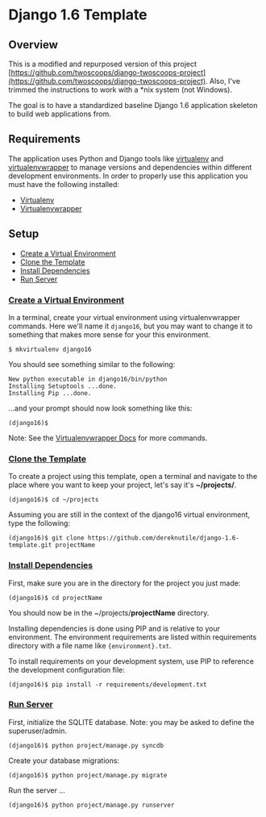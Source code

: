 # Django 1.6 Template

## Overview
This is a modified and repurposed version of this project [https://github.com/twoscoops/django-twoscoops-project](https://github.com/twoscoops/django-twoscoops-project).  Also, I've trimmed the instructions to work with a *nix system (not Windows).

The goal is to have a standardized baseline Django 1.6 application skeleton to build web applications from.

## Requirements
The application uses Python and Django tools like [virtualenv](http://www.virtualenv.org/ "Virtualenv") and [virtualenvwrapper](http://virtualenvwrapper.readthedocs.org/ "Virtualenvwrapper") to manage versions and dependencies within different development environments.  In order to properly use this application you must have the following installed:

* [Virtualenv](http://www.virtualenv.org/ "Virtualenv")
* [Virtualenvwrapper](http://virtualenvwrapper.readthedocs.org/ "Virtualenvwrapper")

## Setup

* [Create a Virtual Environment](#create-virtualenv)
* [Clone the Template](#clone-template)
* [Install Dependencies](#install-dependencies)
* [Run Server](#run-server)

### [Create a Virtual Environment](id:anchor-create-a-virtual-environment)

In a terminal, create your virtual environment using virtualenvwrapper commands.  Here we'll name it ```django16```, but you may want to change it to something that makes more sense for your this environment.

    $ mkvirtualenv django16

You should see something similar to the following:

    New python executable in django16/bin/python
    Installing Setuptools ...done.
    Installing Pip ...done.

…and your prompt should now look something like this:

    (django16)$

Note: See the [Virtualenvwrapper Docs](http://virtualenvwrapper.readthedocs.org/en/latest/command_ref.html "Virtualenvwrapper Docs") for more commands.

### [Clone the Template](id:anchor-clone-the-template)

To create a project using this template, open a terminal and navigate to the place where you want to keep your project, let's say it's **~/projects/**.

    (django16)$ cd ~/projects

Assuming you are still in the context of the django16 virtual environment, type the following:

    (django16)$ git clone https://github.com/dereknutile/django-1.6-template.git projectName

### [Install Dependencies](id:anchor-install-dependencies)

First, make sure you are in the directory for the project you just made:

    (django16)$ cd projectName

You should now be in the ~/projects/**projectName** directory.


Installing dependencies is done using PIP and is relative to your environment.  The environment requirements are listed within requirements directory with a file name like ```{environment}.txt```.

To install requirements on your development system, use PIP to reference the development configuration file:

    (django16)$ pip install -r requirements/development.txt

### [Run Server](id:anchor-run-server)

First, initialize the SQLITE database.  Note: you may be asked to define the superuser/admin.

    (django16)$ python project/manage.py syncdb
    
Create your database migrations:

    (django16)$ python project/manage.py migrate

Run the server ...

    (django16)$ python project/manage.py runserver    

